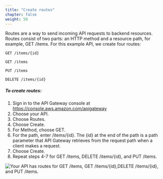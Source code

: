 ```yaml
---
title: "Create routes"
chapter: false
weight: 50
---
```



Routes are a way to send incoming API requests to backend resources. Routes consist of two parts: an HTTP method and a resource path, for example, GET /items. For this example API, we create four routes:

    GET /items/{id}

    GET /items

    PUT /items

    DELETE /items/{id}

##### To create routes:
1. Sign in to the API Gateway console at https://console.aws.amazon.com/apigateway
2. Choose your API.
3. Choose Routes.
4. Choose Create.
5. For Method, choose GET.
6. For the path, enter /items/{id}. The {id} at the end of the path is a path parameter that API Gateway retrieves from the request path when a client makes a request.
7. Choose Create.
8. Repeat steps 4-7 for GET /items, DELETE /items/{id}, and PUT /items.

![Your API has routes for GET /items, GET /items/{id},DELETE /items/{id}, and PUT /items.](/images/ddb-create-routes.png)
